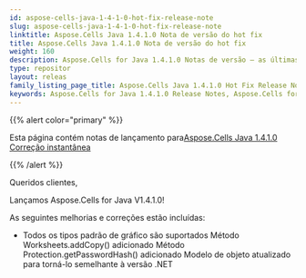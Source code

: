```yaml
---
id: aspose-cells-java-1-4-1-0-hot-fix-release-note
slug: aspose-cells-java-1-4-1-0-hot-fix-release-note
linktitle: Aspose.Cells Java 1.4.1.0 Nota de versão do hot fix
title: Aspose.Cells Java 1.4.1.0 Nota de versão do hot fix
weight: 160
description: Aspose.Cells for Java 1.4.1.0 Notas de versão – as últimas melhorias, novos recursos e correções
type: repositor
layout: releas
family_listing_page_title: Aspose.Cells Java 1.4.1.0 Hot Fix Release Note
keywords: Aspose.Cells for Java 1.4.1.0 Release Notes, Aspose.Cells for Java 1.4.1.0 updates and fixe
---
```

{{% alert color="primary" %}} 

 Esta página contém notas de lançamento para[Aspose.Cells Java 1.4.1.0 Correção instantânea](https://releases.aspose.com/cells/java/new-releases/aspose.cells-java-1.4.1.0-hot-fix/)

{{% /alert %}} 

 Queridos clientes,

 Lançamos Aspose.Cells for Java V1.4.1.0!

 As seguintes melhorias e correções estão incluídas:

- Todos os tipos padrão de gráfico são suportados
 Método Worksheets.addCopy() adicionado
 Método Protection.getPasswordHash() adicionado
 Modelo de objeto atualizado para torná-lo semelhante à versão .NET
